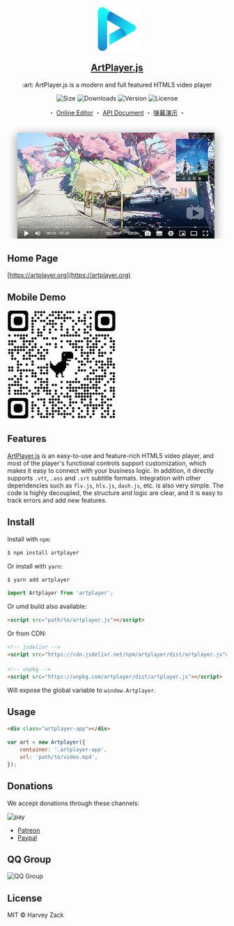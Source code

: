 <h2 align="center">
    <p><img src="./images/logo.png" width="100" alt="logo"></p>
    <a href="https://artplayer.org">ArtPlayer.js</a>
</h2>

<p align="center">
    :art: ArtPlayer.js is a modern and full featured HTML5 video player
</p>

<p align="center">
  <img src="https://img.shields.io/bundlephobia/minzip/artplayer" alt="Size">
  <img src="https://img.shields.io/npm/dm/artplayer.svg?sanitize=true" alt="Downloads">
  <img src="https://img.shields.io/npm/v/artplayer.svg?sanitize=true" alt="Version">
  <img src="https://img.shields.io/npm/l/artplayer.svg?sanitize=true" alt="License">
</p>

<p align="center">
  <span>・</span>
  <a href="https://artplayer.org">Online Editor</a>
  <span>・</span>
  <a href="https://artplayer.org/document">API Document</a>
  <span>・</span>
  <a href="https://artplayer.org/?libs=./uncompiled/artplayer-plugin-danmuku/index.js&example=danmuku">弹幕演示</a>
  <span>・</span>
</p>

<p align="center">
    <a href="https://artplayer.org">
        <img src="./images/screenshot.png" alt="screenshot">
    </a>
</p>

## Home Page
[https://artplayer.org](https://artplayer.org)

## Mobile Demo
<img src="./images/qrcode.png" width="250">

## Features

[ArtPlayer.js](https://artplayer.org) is an easy-to-use and feature-rich HTML5 video player, and most of the player's functional controls support customization, which makes it easy to connect with your business logic. In addition, it directly supports `.vtt`, `.ass` and `.srt` subtitle formats. Integration with other dependencies such as `flv.js`, `hls.js`, `dash.js`, etc. is also very simple. The code is highly decoupled, the structure and logic are clear, and it is easy to track errors and add new features.

## Install

Install with `npm`:

```bash
$ npm install artplayer
```

Or install with `yarn`:

```bash
$ yarn add artplayer
```

```js
import Artplayer from 'artplayer';
```

Or umd build also available:

```html
<script src="path/to/artplayer.js"></script>
```

Or from CDN:

```html
<!-- jsdelivr -->
<script src="https://cdn.jsdelivr.net/npm/artplayer/dist/artplayer.js"></script>

<!-- unpkg -->
<script src="https://unpkg.com/artplayer/dist/artplayer.js"></script>
```

Will expose the global variable to `window.Artplayer`.

## Usage

```html
<div class="artplayer-app"></div>
```

```js
var art = new Artplayer({
    container: '.artplayer-app',
    url: 'path/to/video.mp4',
});
```

## Donations

We accept donations through these channels:

![pay](./images/pay.png)

-   [Patreon](https://www.patreon.com/artplayer)
-   [Paypal](https://www.paypal.me/harveyzack)

## QQ Group

![QQ Group](./images/qqgroup.png)

## License

MIT © Harvey Zack
